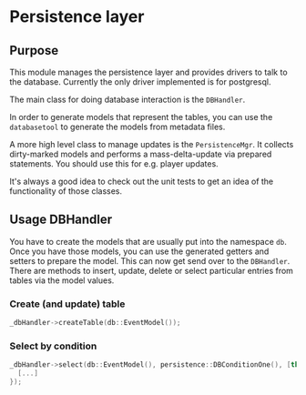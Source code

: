 # Persistence layer

## Purpose

This module manages the persistence layer and provides drivers to talk to the database. Currently the only driver implemented is for postgresql.

The main class for doing database interaction is the `DBHandler`.

In order to generate models that represent the tables, you can use the `databasetool` to generate the models from metadata files.

A more high level class to manage updates is the `PersistenceMgr`. It collects dirty-marked models and performs a mass-delta-update via
prepared statements. You should use this for e.g. player updates.

It's always a good idea to check out the unit tests to get an idea of the functionality of those classes.

## Usage DBHandler

You have to create the models that are usually put into the namespace `db`. Once you have those models, you can use the generated getters and
setters to prepare the model. This can now get send over to the `DBHandler`. There are methods to insert, update, delete or select particular
entries from tables via the model values.

### Create (and update) table

```cpp
_dbHandler->createTable(db::EventModel());
```

### Select by condition

```cpp
_dbHandler->select(db::EventModel(), persistence::DBConditionOne(), [this] (db::EventModel&& model) {
  [...]
});
```
